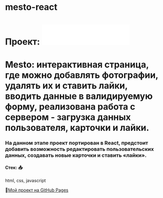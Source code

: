 # mesto-react
# Проект: ![alt tag](https://raw.githubusercontent.com/RyzhukIgor/mesto/b8f156a2da1e181af78ffff57a98a18185b7e9c0/images/logo.svg)
# Mesto: интерактивная страница, где можно добавлять фотографии, удалять их и ставить лайки, вводить данные в валидируемую форму, реализована работа с сервером - загрузка данных пользователя, карточки и лайки.
### На данном этапе проект портирован в React, предстоит добавить возможность редактировать пользовательских данных, создавать новые карточки и ставить «лайки». 
#### __Стек:__ :outbox_tray:
html, css, javascript

:open_file_folder:[Мой проект на GitHub Pages](https://ryzhukigor.github.io/mesto-react/)

